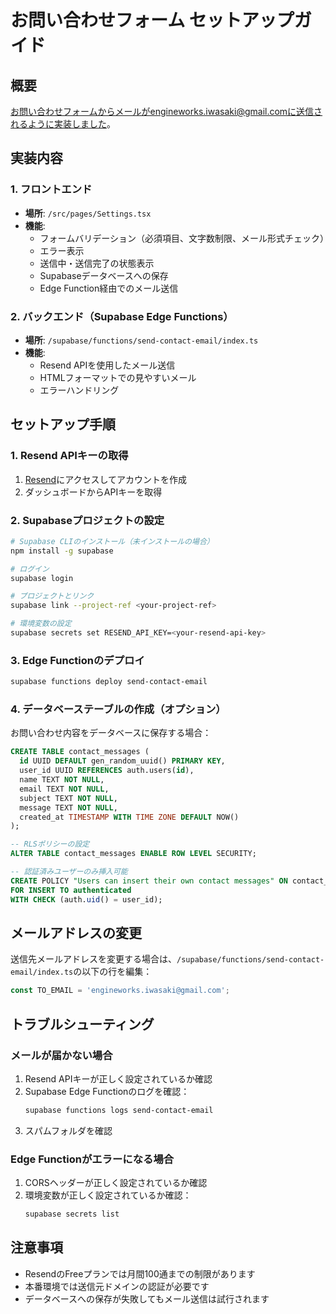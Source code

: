 # お問い合わせフォーム セットアップガイド

## 概要
お問い合わせフォームからメールがengineworks.iwasaki@gmail.comに送信されるように実装しました。

## 実装内容

### 1. フロントエンド
- **場所**: `/src/pages/Settings.tsx`
- **機能**:
  - フォームバリデーション（必須項目、文字数制限、メール形式チェック）
  - エラー表示
  - 送信中・送信完了の状態表示
  - Supabaseデータベースへの保存
  - Edge Function経由でのメール送信

### 2. バックエンド（Supabase Edge Functions）
- **場所**: `/supabase/functions/send-contact-email/index.ts`
- **機能**:
  - Resend APIを使用したメール送信
  - HTMLフォーマットでの見やすいメール
  - エラーハンドリング

## セットアップ手順

### 1. Resend APIキーの取得
1. [Resend](https://resend.com)にアクセスしてアカウントを作成
2. ダッシュボードからAPIキーを取得

### 2. Supabaseプロジェクトの設定
```bash
# Supabase CLIのインストール（未インストールの場合）
npm install -g supabase

# ログイン
supabase login

# プロジェクトとリンク
supabase link --project-ref <your-project-ref>

# 環境変数の設定
supabase secrets set RESEND_API_KEY=<your-resend-api-key>
```

### 3. Edge Functionのデプロイ
```bash
supabase functions deploy send-contact-email
```

### 4. データベーステーブルの作成（オプション）
お問い合わせ内容をデータベースに保存する場合：

```sql
CREATE TABLE contact_messages (
  id UUID DEFAULT gen_random_uuid() PRIMARY KEY,
  user_id UUID REFERENCES auth.users(id),
  name TEXT NOT NULL,
  email TEXT NOT NULL,
  subject TEXT NOT NULL,
  message TEXT NOT NULL,
  created_at TIMESTAMP WITH TIME ZONE DEFAULT NOW()
);

-- RLSポリシーの設定
ALTER TABLE contact_messages ENABLE ROW LEVEL SECURITY;

-- 認証済みユーザーのみ挿入可能
CREATE POLICY "Users can insert their own contact messages" ON contact_messages
FOR INSERT TO authenticated
WITH CHECK (auth.uid() = user_id);
```

## メールアドレスの変更

送信先メールアドレスを変更する場合は、`/supabase/functions/send-contact-email/index.ts`の以下の行を編集：

```typescript
const TO_EMAIL = 'engineworks.iwasaki@gmail.com';
```

## トラブルシューティング

### メールが届かない場合
1. Resend APIキーが正しく設定されているか確認
2. Supabase Edge Functionのログを確認：
   ```bash
   supabase functions logs send-contact-email
   ```
3. スパムフォルダを確認

### Edge Functionがエラーになる場合
1. CORSヘッダーが正しく設定されているか確認
2. 環境変数が正しく設定されているか確認：
   ```bash
   supabase secrets list
   ```

## 注意事項
- ResendのFreeプランでは月間100通までの制限があります
- 本番環境では送信元ドメインの認証が必要です
- データベースへの保存が失敗してもメール送信は試行されます